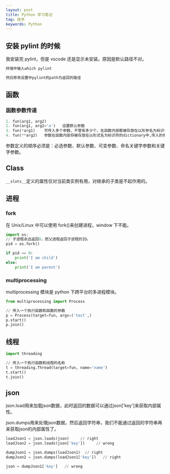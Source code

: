 ```yaml
---
layout: post
title: Python 学习笔记
tag: 技术
keywords: Python
---
```


## 安装 pylint 的时候

我安装完 pylint，但是 vscode 还是显示未安装。原因是默认路径不对。

```py
终端中输入which pylint

然后修改设置中pylint的path为返回的路径
```

## 函数

### 函数参数传递

```py
1. fun(arg1, arg2)
2. fun(arg1, arg2='a')   设置默认参数
3. fun(*arg1)    可传入多个参数，不管有多少个，在函数内部都被存放在以形参名为标识符的tuple中。如果要传入list和tuple，则可以写fun(*list),这样就可以讲list的值依次传入fun函数中。
4. fun(**arg2)   参数在函数内部将被存放在以形式名为标识符的dictionary中,传入的参数必须采用key1=value1,key2=value2这样的格式。
```

参数定义的顺序必须是：必选参数、默认参数、可变参数、命名关键字参数和关键字参数。

## Class

`__slots__`定义的属性仅对当前类实例有用，对继承的子类是不起作用的。

## 进程

### fork

在 Unix/Linux 中可以使用 fork()来创建进程，window 下不能。

```py
import os;
// 子进程永远返回0，而父进程返回子进程的ID。
pid = os.fork()

if pid == 0:
    print('I am child')
else:
    print('I am parent')
```

### multiprocessing

multiprocessing 模块是 python 下跨平台的多进程模块。

```py
from multiprocessing import Process

// 传入一个执行函数和函数的参数
p = Process(target=fun, args=('test',)
p.start()
p.join()
```

## 线程

```py
import threading

// 传入一个执行函数和线程的名称
t = threading.Thread(target=fun, name='name')
t.start()
t.join()
```


## json

json.load用来加载json数据，此时返回的数据可以通过json['key']来获取内部属性。

json.dumps用来处理json数据，然后返回字符串，我们不能通过返回的字符串再来获取json的内部属性了。

```py
loadJson1 = json.loads(json)     // right
loadJson2 = json.loads(json['key'])     // wrong

dumpJson1 = json.dumps(loadJson1)  // right
dumpJson2 = json.dumps(loadJson1['key'])   // right

json = dumpJson1['key']   // wrong
```
